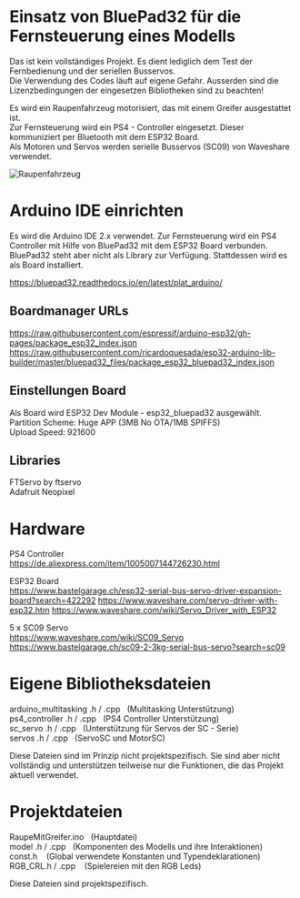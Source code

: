 # Einsatz von BluePad32 für die Fernsteuerung eines Modells
Das ist kein vollständiges Projekt. Es dient lediglich dem Test der Fernbedienung und der seriellen Busservos.  
Die Verwendung des Codes läuft auf eigene Gefahr. Ausserden sind die Lizenzbedingungen der eingesetzen Bibliotheken sind zu beachten!

Es wird ein Raupenfahrzeug motorisiert, das mit einem Greifer ausgestattet ist.   
Zur Fernsteuerung wird ein PS4 - Controller eingesetzt. Dieser kommuniziert per Bluetooth mit dem ESP32 Board.   
Als Motoren und Servos werden serielle Busservos (SC09) von Waveshare verwendet.   

![Raupenfahrzeug](https://github.com/user-attachments/assets/9ed05d4d-2fee-4f67-9e1a-7a87be72b6fa)


# Arduino IDE einrichten
Es wird die Arduino IDE 2.x verwendet.
Zur Fernsteuerung wird ein PS4 Controller mit Hilfe von BluePad32 mit dem ESP32 Board verbunden. BluePad32 steht aber nicht als Library zur Verfügung. Stattdessen wird es als Board installiert. 

https://bluepad32.readthedocs.io/en/latest/plat_arduino/

## Boardmanager URLs
https://raw.githubusercontent.com/espressif/arduino-esp32/gh-pages/package_esp32_index.json
https://raw.githubusercontent.com/ricardoquesada/esp32-arduino-lib-builder/master/bluepad32_files/package_esp32_bluepad32_index.json

## Einstellungen Board
Als Board wird ESP32 Dev Module - esp32_bluepad32 ausgewählt.  
Partition Scheme: Huge APP (3MB No OTA/1MB SPIFFS)  
Upload Speed: 921600

## Libraries
FTServo by ftservo  
Adafruit Neopixel  

# Hardware
PS4 Controller  
https://de.aliexpress.com/item/1005007144726230.html

ESP32 Board  
https://www.bastelgarage.ch/esp32-serial-bus-servo-driver-expansion-board?search=422292
https://www.waveshare.com/servo-driver-with-esp32.htm
https://www.waveshare.com/wiki/Servo_Driver_with_ESP32

5 x SC09 Servo  
https://www.waveshare.com/wiki/SC09_Servo
https://www.bastelgarage.ch/sc09-2-3kg-serial-bus-servo?search=sc09

# Eigene Bibliotheksdateien
arduino_multitasking .h / .cpp&nbsp;&nbsp;&nbsp;(Multitasking Unterstützung)  
ps4_controller .h / .cpp&nbsp;&nbsp;&nbsp;(PS4 Controller Unterstützung)  
sc_servo .h / .cpp&nbsp;&nbsp;&nbsp;(Unterstützung für Servos der SC - Serie)  
servos .h / .cpp&nbsp;&nbsp;&nbsp;(ServoSC und MotorSC)  

Diese Dateien sind im Prinzip nicht projektspezifisch. Sie sind aber nicht vollständig und unterstützen teilweise nur die Funktionen, die das Projekt aktuell verwendet. 

# Projektdateien
RaupeMitGreifer.ino&nbsp;&nbsp;&nbsp;(Hauptdatei)  
model .h / .cpp&nbsp;&nbsp;&nbsp;(Komponenten des Modells und ihre Interaktionen)  
const.h&nbsp;&nbsp;&nbsp;          (Global verwendete Konstanten und Typendeklarationen)  
RGB_CRL.h / .cpp&nbsp;&nbsp;&nbsp;                          (Spielereien mit den RGB Leds)  

Diese Dateien sind projektspezifisch.


